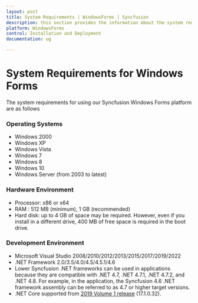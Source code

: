```yaml
---
layout: post
title: System Requirements | WindowsForms | Syncfusion
description: this section provides the information about the system requirements for windows forms platform with supported browsers
platform: WindowsForms
control: Installation and Deployment
documentation: ug

---
```


# System Requirements for Windows Forms

The system requirements for using our Syncfusion Windows Forms platform are as follows

### Operating Systems

* Windows 2000
* Windows XP
* Windows Vista
* Windows 7
* Windows 8
* Windows 10
* Windows Server (from 2003 to latest)


### Hardware Environment

* Processor: x86 or x64
* RAM : 512 MB (minimum), 1 GB (recommended)
* Hard disk: up to 4 GB of space may be required. However, even if you install in a different drive, 400 MB of free space is required in the boot drive.

### Development Environment

* Microsoft Visual Studio 2008/2010/2012/2013/2015/2017/2019/2022
* .NET Framework 2.0/3.5/4.0/4.5/4.5.1/4.6
* Lower Syncfusion .NET frameworks can be used in applications because they are compatible with .NET 4.7, .NET 4.7.1, .NET 4.7.2, and .NET 4.8. For example, in the application, the Syncfusion 4.6 .NET framework assembly can be referred to as 4.7 or higher target versions.
* .NET Core supported from [2019 Volume 1 release](https://help.syncfusion.com/windowsforms/release-notes) (17.1.0.32).